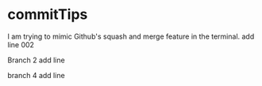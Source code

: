 # commitTips

I am trying to mimic Github's squash and merge feature in the terminal.
add line 002

Branch 2
add line

branch 4
add line
